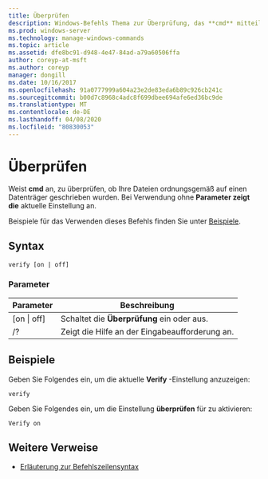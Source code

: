 ```yaml
---
title: Überprüfen
description: Windows-Befehls Thema zur Überprüfung, das **cmd** mitteilt, ob die Dateien ordnungsgemäß auf einen Datenträger geschrieben werden.
ms.prod: windows-server
ms.technology: manage-windows-commands
ms.topic: article
ms.assetid: dfe8bc91-d948-4e47-84ad-a79a60506ffa
author: coreyp-at-msft
ms.author: coreyp
manager: dongill
ms.date: 10/16/2017
ms.openlocfilehash: 91a0777999a604a23e2de83eda6b89c926cb241c
ms.sourcegitcommit: b00d7c8968c4adc8f699dbee694afe6ed36bc9de
ms.translationtype: MT
ms.contentlocale: de-DE
ms.lasthandoff: 04/08/2020
ms.locfileid: "80830053"
---
```

# <a name="verify"></a>Überprüfen



Weist **cmd** an, zu überprüfen, ob Ihre Dateien ordnungsgemäß auf einen Datenträger geschrieben wurden. Bei Verwendung ohne **Parameter zeigt die** aktuelle Einstellung an.

Beispiele für das Verwenden dieses Befehls finden Sie unter [Beispiele](#BKMK_examples).

## <a name="syntax"></a>Syntax

```
verify [on | off]
```

### <a name="parameters"></a>Parameter

|Parameter|Beschreibung|
|---------|-----------|
|[on \| off]|Schaltet die **Überprüfung** ein oder aus.|
|/?|Zeigt die Hilfe an der Eingabeaufforderung an.|

## <a name="examples"></a><a name=BKMK_examples></a>Beispiele

Geben Sie Folgendes ein, um die aktuelle **Verify** -Einstellung anzuzeigen:
```
verify
```
Geben Sie Folgendes ein, um die Einstellung **überprüfen** für zu aktivieren:
```
Verify on
```

## <a name="additional-references"></a>Weitere Verweise

- [Erläuterung zur Befehlszeilensyntax](command-line-syntax-key.md)